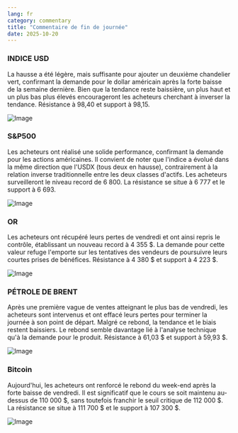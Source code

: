 ```yaml
---
lang: fr
category: commentary
title: "Commentaire de fin de journée"
date: 2025-10-20
---
```


### INDICE USD

La hausse a été légère, mais suffisante pour ajouter un deuxième chandelier vert, confirmant la demande pour le dollar américain après la forte baisse de la semaine dernière. Bien que la tendance reste baissière, un plus haut et un plus bas plus élevés encourageront les acheteurs cherchant à inverser la tendance. Résistance à 98,40 et support à 98,15.

![Image](https://markleighedu.github.io/img/Oct-2025/20-Oct-2025/usdindex.jpg)

### S&P500

Les acheteurs ont réalisé une solide performance, confirmant la demande pour les actions américaines. Il convient de noter que l'indice a évolué dans la même direction que l'USDX (tous deux en hausse), contrairement à la relation inverse traditionnelle entre les deux classes d'actifs. Les acheteurs surveilleront le niveau record de 6 800. La résistance se situe à 6 777 et le support à 6 693.

![Image](https://markleighedu.github.io/img/Oct-2025/20-Oct-2025/sp500.jpg)

### OR

Les acheteurs ont récupéré leurs pertes de vendredi et ont ainsi repris le contrôle, établissant un nouveau record à 4 355 $. La demande pour cette valeur refuge l'emporte sur les tentatives des vendeurs de poursuivre leurs courtes prises de bénéfices. Résistance à 4 380 $ et support à 4 223 $.

![Image](https://markleighedu.github.io/img/Oct-2025/20-Oct-2025/gold.jpg)

### PÉTROLE DE BRENT

Après une première vague de ventes atteignant le plus bas de vendredi, les acheteurs sont intervenus et ont effacé leurs pertes pour terminer la journée à son point de départ. Malgré ce rebond, la tendance et le biais restent baissiers. Le rebond semble davantage lié à l'analyse technique qu'à la demande pour le produit. Résistance à 61,03 $ et support à 59,93 $.

![Image](https://markleighedu.github.io/img/Oct-2025/20-Oct-2025/brentoil.jpg)

### Bitcoin

Aujourd'hui, les acheteurs ont renforcé le rebond du week-end après la forte baisse de vendredi. Il est significatif que le cours se soit maintenu au-dessus de 110 000 $, sans toutefois franchir le seuil critique de 112 000 $. La résistance se situe à 111 700 $ et le support à 107 300 $.

![Image](https://markleighedu.github.io/img/Oct-2025/20-Oct-2025/bitcoin.jpg)

